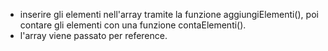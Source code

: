 - inserire gli elementi nell'array tramite la funzione aggiungiElementi(), poi contare gli elementi con una funzione contaElementi().
- l'array viene passato per reference.